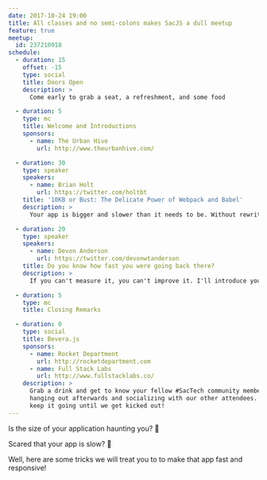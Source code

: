 ```yaml
---
date: 2017-10-24 19:00
title: All classes and no semi-colons makes SacJS a dull meetup
feature: true
meetup:
  id: 237210918
schedule:
  - duration: 15
    offset: -15
    type: social
    title: Doors Open
    description: >
      Come early to grab a seat, a refreshment, and some food

  - duration: 5
    type: mc
    title: Welcome and Introductions
    sponsors:
      - name: The Urban Hive
        url: http://www.theurbanhive.com/

  - duration: 30
    type: speaker
    speakers:
      - name: Brian Holt
        url: https://twitter.com/holtbt
    title: '10KB or Bust: The Delicate Power of Webpack and Babel'
    description: >
      Your app is bigger and slower than it needs to be. Without rewriting app code we can squeeze more performance out of your code by tweaking Webpack and Babel. These tools are immensely powerful but it's a delicate dance to get them to play nice. This talk is full of tips and tricks to get you there.

  - duration: 20
    type: speaker
    speakers:
      - name: Devon Anderson
        url: https://twitter.com/devonwtanderson
    title: Do you know how fast you were going back there?
    description: >
      If you can't measure it, you can't improve it. I'll introduce you to the JavaScript Performance API's, and how they can be used to understand the impact your choices have on the performance of your web apps.

  - duration: 5
    type: mc
    title: Closing Remarks

  - duration: 0
    type: social
    title: Bevera.js
    sponsors:
      - name: Rocket Department
        url: http://rocketdepartment.com
      - name: Full Stack Labs
        url: http://www.fullstacklabs.co/
    description: >
      Grab a drink and get to know your fellow #SacTech community members by
      hanging out afterwards and socializing with our other attendees. We'll
      keep it going until we get kicked out!
---
```


Is the size of your application haunting you? 👻

Scared that your app is slow? 👹

Well, here are some tricks we will treat you to to make that app fast and responsive!
